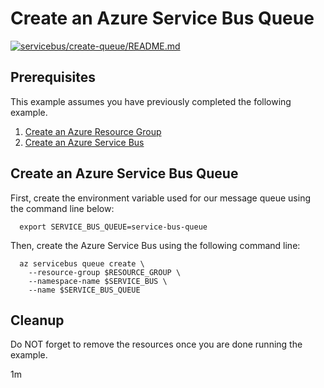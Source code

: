 
# Create an Azure Service Bus Queue

[![servicebus/create-queue/README.md](https://github.com/Azure-Samples/java-on-azure-examples/actions/workflows/servicebus_create-queue_README_md.yml/badge.svg)](https://github.com/Azure-Samples/java-on-azure-examples/actions/workflows/servicebus_create-queue_README_md.yml)

## Prerequisites

This example assumes you have previously completed the following example.

1. [Create an Azure Resource Group](../../../general/group/create/)
1. [Create an Azure Service Bus](../create/)

## Create an Azure Service Bus Queue

<!-- workflow.cron(0 2 * * 1) -->
<!-- workflow.include(../create/README.md) -->

First, create the environment variable used for our message queue
using the command line below:

<!-- workflow.skip() -->
```shell
  export SERVICE_BUS_QUEUE=service-bus-queue
```

<!-- workflow.run() 
if [[ -z $SERVICE_BUS_QUEUE ]]; then
  export SERVICE_BUS_QUEUE=service-bus-queue-$RANDOM
fi
-->

Then, create the Azure Service Bus using the following command line:

```shell
  az servicebus queue create \
    --resource-group $RESOURCE_GROUP \
    --namespace-name $SERVICE_BUS \
    --name $SERVICE_BUS_QUEUE
```

<!-- workflow.directOnly() 
export RESULT=$(az servicebus queue show --resource-group $RESOURCE_GROUP --namespace $SERVICE_BUS --name $SERVICE_BUS_QUEUE --query status --output tsv)
az group delete --name $RESOURCE_GROUP --yes || true
if [[ "$RESULT" != Active ]]; then
  exit 1
fi
  -->

## Cleanup

Do NOT forget to remove the resources once you are done running the example.

1m

